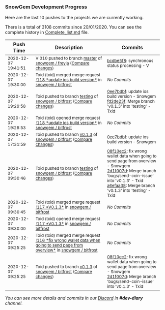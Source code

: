
### SnowGem Development Progress

Here are the last 10 pushes to the projects we are currently working.

There is a total of 3108 commits since 20/01/2020. You can see the complete history in
 [Complete_list.md](Complete_list.md) file.

| Push Time | Description | Commits |
| --- | --- | --- |
| <sub>2020-12-07 19:41:51</sub> | <sub>V 010 pushed to branch [master](https://gitlab.com/snowgem/freyja/commits/master) of [snowgem / freyja](https://gitlab.com/snowgem/freyja) ([Compare changes](https://gitlab.com/snowgem/freyja/compare/ef0db685dd97466369030f56c1aa64d178d05c13...bcdbe5f8a6c3ccd5ab7d2a040a280ee9bffecb93))</sub> | <sub>[bcdbe5f8](https://gitlab.com/snowgem/freyja/-/commit/bcdbe5f8a6c3ccd5ab7d2a040a280ee9bffecb93): synchronous status processing - V</sub> |
| <sub>2020-12-07 19:30:00</sub> | <sub>Txid (txid) merged merge request [\!118 \*update ios build version\*](https://gitlab.com/snowgem/bitfrost/-/merge_requests/118) in [snowgem / bitfrost](https://gitlab.com/snowgem/bitfrost)</sub> | <sub>_No Commits_</sub> |
| <sub>2020-12-07 19:29:58</sub> | <sub>Txid pushed to branch [testing](https://gitlab.com/snowgem/bitfrost/commits/testing) of [snowgem / bitfrost](https://gitlab.com/snowgem/bitfrost) ([Compare changes](https://gitlab.com/snowgem/bitfrost/compare/a6efaa38bda5e7cefa10d1c086a7f1e35abf5fdc...fd2de23f99a2c4fae03737fac61367ff67fc10bf))</sub> | <sub>[0ee7bdbf](https://gitlab.com/snowgem/bitfrost/-/commit/0ee7bdbfc7dd53a32b2c302f49dd997b6a16dd96): update ios build version - Snowgem<br>[fd2de23f](https://gitlab.com/snowgem/bitfrost/-/commit/fd2de23f99a2c4fae03737fac61367ff67fc10bf): Merge branch 'v0.1.3' into 'testing' - Txid</sub> |
| <sub>2020-12-07 19:29:53</sub> | <sub>Txid (txid) opened merge request [\!118 \*update ios build version\*](https://gitlab.com/snowgem/bitfrost/-/merge_requests/118) in [snowgem / bitfrost](https://gitlab.com/snowgem/bitfrost)</sub> | <sub>_No Commits_</sub> |
| <sub>2020-12-07 17:31:59</sub> | <sub>Txid pushed to branch [v0\.1\.3](https://gitlab.com/snowgem/bitfrost/commits/v0.1.3) of [snowgem / bitfrost](https://gitlab.com/snowgem/bitfrost) ([Compare changes](https://gitlab.com/snowgem/bitfrost/compare/2d1f007df26e5158563de6dd95bb150942ef6154...0ee7bdbfc7dd53a32b2c302f49dd997b6a16dd96))</sub> | <sub>[0ee7bdbf](https://gitlab.com/snowgem/bitfrost/-/commit/0ee7bdbfc7dd53a32b2c302f49dd997b6a16dd96): update ios build version - Snowgem</sub> |
| <sub>2020-12-07 09:30:46</sub> | <sub>Txid pushed to branch [testing](https://gitlab.com/snowgem/bitfrost/commits/testing) of [snowgem / bitfrost](https://gitlab.com/snowgem/bitfrost) ([Compare changes](https://gitlab.com/snowgem/bitfrost/compare/4e78f88d9e5cb6d2cdb4671c445eed76bd06dc2e...a6efaa38bda5e7cefa10d1c086a7f1e35abf5fdc))</sub> | <sub>[08f10ec2](https://gitlab.com/snowgem/bitfrost/-/commit/08f10ec20c1a7d8e13a00913eff3a5e4b5266b3c): fix wrong wallet data when going to send page from overview - Snowgem<br>[2d1f007d](https://gitlab.com/snowgem/bitfrost/-/commit/2d1f007df26e5158563de6dd95bb150942ef6154): Merge branch 'bugs/send-coin-issue' into 'v0.1.3' - Txid<br>[a6efaa38](https://gitlab.com/snowgem/bitfrost/-/commit/a6efaa38bda5e7cefa10d1c086a7f1e35abf5fdc): Merge branch 'v0.1.3' into 'testing' - Txid</sub> |
| <sub>2020-12-07 09:30:45</sub> | <sub>Txid (txid) merged merge request [\!117 \*V0\.1\.3\*](https://gitlab.com/snowgem/bitfrost/-/merge_requests/117) in [snowgem / bitfrost](https://gitlab.com/snowgem/bitfrost)</sub> | <sub>_No Commits_</sub> |
| <sub>2020-12-07 09:30:00</sub> | <sub>Txid (txid) opened merge request [\!117 \*V0\.1\.3\*](https://gitlab.com/snowgem/bitfrost/-/merge_requests/117) in [snowgem / bitfrost](https://gitlab.com/snowgem/bitfrost)</sub> | <sub>_No Commits_</sub> |
| <sub>2020-12-07 09:25:25</sub> | <sub>Txid (txid) merged merge request [\!116 \*fix wrong wallet data when going to send page from overview\*](https://gitlab.com/snowgem/bitfrost/-/merge_requests/116) in [snowgem / bitfrost](https://gitlab.com/snowgem/bitfrost)</sub> | <sub>_No Commits_</sub> |
| <sub>2020-12-07 09:25:25</sub> | <sub>Txid pushed to branch [v0\.1\.3](https://gitlab.com/snowgem/bitfrost/commits/v0.1.3) of [snowgem / bitfrost](https://gitlab.com/snowgem/bitfrost) ([Compare changes](https://gitlab.com/snowgem/bitfrost/compare/976eaa47b4ab7e56471ec5194541924873e58153...2d1f007df26e5158563de6dd95bb150942ef6154))</sub> | <sub>[08f10ec2](https://gitlab.com/snowgem/bitfrost/-/commit/08f10ec20c1a7d8e13a00913eff3a5e4b5266b3c): fix wrong wallet data when going to send page from overview - Snowgem<br>[2d1f007d](https://gitlab.com/snowgem/bitfrost/-/commit/2d1f007df26e5158563de6dd95bb150942ef6154): Merge branch 'bugs/send-coin-issue' into 'v0.1.3' - Txid</sub> |

_You can see more details and commits in our [Discord](https://discord.gg/zumGnbg) in **#dev-diary** channel._
